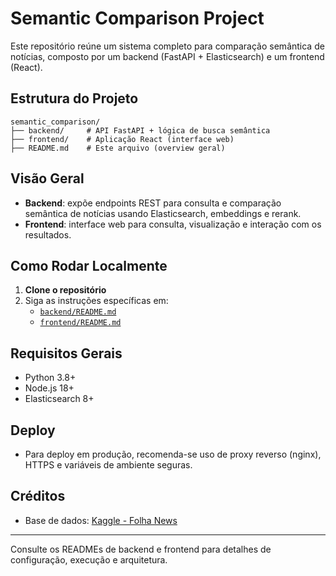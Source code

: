 # Semantic Comparison Project

Este repositório reúne um sistema completo para comparação semântica de notícias, composto por um backend (FastAPI + Elasticsearch) e um frontend (React).

## Estrutura do Projeto

```
semantic_comparison/
├── backend/     # API FastAPI + lógica de busca semântica
├── frontend/    # Aplicação React (interface web)
├── README.md    # Este arquivo (overview geral)
```

## Visão Geral
- **Backend**: expõe endpoints REST para consulta e comparação semântica de notícias usando Elasticsearch, embeddings e rerank.
- **Frontend**: interface web para consulta, visualização e interação com os resultados.

## Como Rodar Localmente

1. **Clone o repositório**
2. Siga as instruções específicas em:
   - [`backend/README.md`](./backend/README.md)
   - [`frontend/README.md`](./frontend/README.md)

## Requisitos Gerais
- Python 3.8+
- Node.js 18+
- Elasticsearch 8+

## Deploy
- Para deploy em produção, recomenda-se uso de proxy reverso (nginx), HTTPS e variáveis de ambiente seguras.

## Créditos
- Base de dados: [Kaggle - Folha News](https://www.kaggle.com/datasets/luisfcaldeira/folha-news-of-the-brazilian-newspaper-2024)

---

Consulte os READMEs de backend e frontend para detalhes de configuração, execução e arquitetura.
